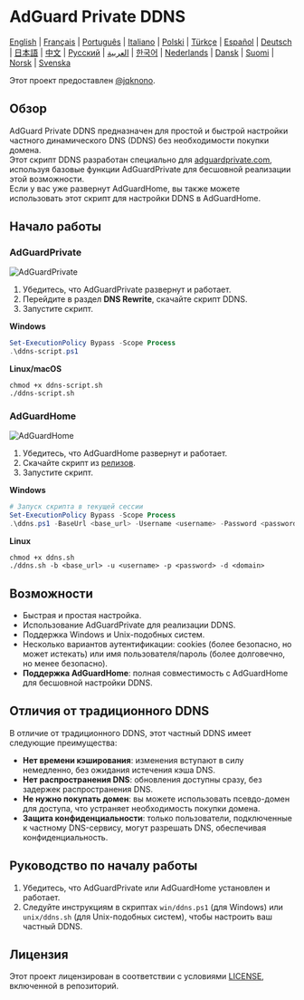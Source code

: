 # AdGuard Private DDNS

[English](readme.md) | [Français](readme.fr.md) | [Português](readme.pt.md) | [Italiano](readme.it.md) | [Polski](readme.pl.md) | [Türkçe](readme.tr.md) | [Español](readme.es.md) | [Deutsch](readme.de.md) | [日本語](readme.ja.md) | [中文](readme.zh.md) | [Русский](readme.ru.md) | [العربية](readme.ar.md) | [한국어](readme.ko.md) | [Nederlands](readme.nl.md) | [Dansk](readme.da.md) | [Suomi](readme.fi.md) | [Norsk](readme.no.md) | [Svenska](readme.sv.md)

Этот проект предоставлен [@jqknono](https://github.com/jqknono).

## Обзор

AdGuard Private DDNS предназначен для простой и быстрой настройки частного динамического DNS (DDNS) без необходимости покупки домена.  
Этот скрипт DDNS разработан специально для [adguardprivate.com](https://adguardprivate.com), используя базовые функции AdGuardPrivate для бесшовной реализации этой возможности.  
Если у вас уже развернут AdGuardHome, вы также можете использовать этот скрипт для настройки DDNS в AdGuardHome.

## Начало работы

### AdGuardPrivate

![AdGuardPrivate](./assets/adguardprivate.webp)

1. Убедитесь, что AdGuardPrivate развернут и работает.
2. Перейдите в раздел **DNS Rewrite**, скачайте скрипт DDNS.
3. Запустите скрипт.

**Windows**

```powershell
Set-ExecutionPolicy Bypass -Scope Process
.\ddns-script.ps1
```

**Linux/macOS**

```shell
chmod +x ddns-script.sh
./ddns-script.sh
```

### AdGuardHome

![AdGuardHome](./assets/adguardhome.webp)

1. Убедитесь, что AdGuardHome развернут и работает.
2. Скачайте скрипт из [релизов](https://github.com/AdGuardPrivate/adguardprivate-ddns/releases).
3. Запустите скрипт.

**Windows**

```powershell
# Запуск скрипта в текущей сессии
Set-ExecutionPolicy Bypass -Scope Process
.\ddns.ps1 -BaseUrl <base_url> -Username <username> -Password <password> -Domain <domain>
```

**Linux**

```shell
chmod +x ddns.sh
./ddns.sh -b <base_url> -u <username> -p <password> -d <domain>
```

## Возможности

- Быстрая и простая настройка.
- Использование AdGuardPrivate для реализации DDNS.
- Поддержка Windows и Unix-подобных систем.
- Несколько вариантов аутентификации: cookies (более безопасно, но может истекать) или имя пользователя/пароль (более долговечно, но менее безопасно).
- **Поддержка AdGuardHome**: полная совместимость с AdGuardHome для бесшовной настройки DDNS.

## Отличия от традиционного DDNS

В отличие от традиционного DDNS, этот частный DDNS имеет следующие преимущества:

- **Нет времени кэширования**: изменения вступают в силу немедленно, без ожидания истечения кэша DNS.
- **Нет распространения DNS**: обновления доступны сразу, без задержек распространения DNS.
- **Не нужно покупать домен**: вы можете использовать псевдо-домен для доступа, что устраняет необходимость покупки домена.
- **Защита конфиденциальности**: только пользователи, подключенные к частному DNS-сервису, могут разрешать DNS, обеспечивая конфиденциальность.

## Руководство по началу работы

1. Убедитесь, что AdGuardPrivate или AdGuardHome установлен и работает.
2. Следуйте инструкциям в скриптах `win/ddns.ps1` (для Windows) или `unix/ddns.sh` (для Unix-подобных систем), чтобы настроить ваш частный DDNS.

## Лицензия

Этот проект лицензирован в соответствии с условиями [LICENSE](LICENSE), включенной в репозиторий.